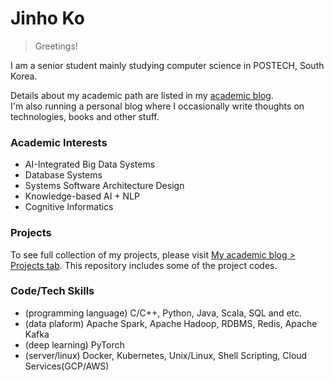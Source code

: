 # Jinho Ko

> Greetings!

I am a senior student mainly studying computer science in POSTECH, South Korea.

Details about my academic path are listed in my [academic blog](https://jinhoko.github.io/).  
I'm also running a personal blog where I occasionally write thoughts on technologies, books and other stuff.

### Academic Interests
- AI-Integrated Big Data Systems
- Database Systems
- Systems Software Architecture Design
- Knowledge-based AI + NLP
- Cognitive Informatics

### Projects

To see full collection of my projects, please visit [My academic blog > Projects tab](https://jinhoko.github.io/projects). This repository includes some of the project codes.

### Code/Tech Skills
- (programming language) C/C++, Python, Java, Scala, SQL and etc.
- (data plaform) Apache Spark, Apache Hadoop, RDBMS, Redis, Apache Kafka
- (deep learning) PyTorch
- (server/linux) Docker, Kubernetes, Unix/Linux, Shell Scripting, Cloud Services(GCP/AWS)
